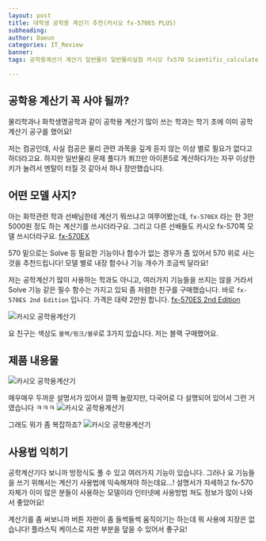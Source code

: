 ```yaml
---
layout: post
title: 대학생 공학용 계산기 추천(카시오 fx-570ES PLUS)
subheading: 
author: Daeun
categories: IT_Review
banner:
tags: 공학용계산기 계산기 일반물리 일반물리실험 카시오 fx570 Scientific_calculater

---
```

## 공학용 계산기 꼭 사야 될까?
물리학과나 화학생명공학과 같이 공학용 계산기 많이 쓰는 학과는 학기 초에 이미 공학계산기 공구를 했어요! 

저는 컴공인데, 사실 컴공은 물리 관련 과목을 깊게 듣지 않는 이상 별로 필요가 없다고 하더라고요. 하지만 일반물리 문제 풀다가 쬐끄만 아이폰5로 계산하다가는 자꾸 이상한 키가 눌려서 멘탈이 터질 것 같아서 하나 장만했습니다.

## 어떤 모델 사지?
아는 화학관련 학과 선배님한테 계산기 뭐쓰냐고 여쭈어봤는데, `fx-570EX` 라는 한 3만 5000원 정도 하는 계산기를 쓰시더라구요. 그리고 다른 선배들도 카시오 fx-570쪽 모델 쓰시더라구요.
[fx-570EX](https://search.shopping.naver.com/catalog/8426728643?query=fx-570EX&NaPm=ct%3Dlhdgn348%7Cci%3Dfa5cc924f4fbc0bc42daeeefc760b35371020a6b%7Ctr%3Dslsl%7Csn%3D95694%7Chk%3D570968a418c22777a6b0102caf52fe72e81140eb)

570 밑으로는 Solve 등 필요한 기능이나 함수가 없는 경우가 좀 있어서 570 위로 사는 것을 추천드립니다! 모델 별로 내장 함수나 기능 개수가 조금씩 달라요!

저는 공학계산기 많이 사용하는 학과도 아니고, 여러가지 기능들을 쓰지는 않을 거라서 Solve 기능 같은 필수 함수는 가지고 있되 좀 저렴한 친구를 구매했습니다. 바로 `fx-570ES 2nd Edition` 입니다. 가격은 대략 2만원 합니다.
[fx-570ES 2nd Edition](https://search.shopping.naver.com/catalog/8426728643?query=fx-570EX&NaPm=ct%3Dlhdgn348%7Cci%3Dfa5cc924f4fbc0bc42daeeefc760b35371020a6b%7Ctr%3Dslsl%7Csn%3D95694%7Chk%3D570968a418c22777a6b0102caf52fe72e81140eb)

![카시오 공학용계산기](https://user-images.githubusercontent.com/79370538/236680596-a1bd645e-d1f4-46d0-aad5-75d5a265b4c4.jpg)

요 친구는 색상도 `블랙/핑크/블루`로 3가지 있습니다. 저는 블랙 구매했어요.

## 제품 내용물
![카시오 공학용계산기](https://user-images.githubusercontent.com/79370538/236680596-a1bd645e-d1f4-46d0-aad5-75d5a265b4c4.jpg)

매우매우 두꺼운 설명서가 있어서 깜짝 놀랐지만, 다국어로 다 설명되어 있어서 그런 거였습니다 ㅋㅋㅋ
![카시오 공학용계산기](https://user-images.githubusercontent.com/79370538/236680599-9f902f4f-de72-495c-8715-454dc824344a.jpg)

그래도 뭐가 좀 복잡하죠?
![카시오 공학용계산기](https://user-images.githubusercontent.com/79370538/236680593-9dd8e3f6-07f7-4874-8148-2aadafc7b61c.jpg)

## 사용법 익히기
공학계산기다 보니까 방정식도 풀 수 있고 여러가지 기능이 있습니다. 그러나 요 기능들을 쓰기 위해서는 계산기 사용법에 익숙해져야 하는데요...! 설명서가 자세하고 fx-570자체가 이미 많은 분들이 사용하는 모델이라 인터넷에 사용방법 쳐도 정보가 많이 나와서 좋았어요!

계산기를 좀 써보니까 버튼 자판이 좀 들썩들썩 움직이기는 하는데 뭐 사용에 지장은 없습니다! 플라스틱 케이스로 자판 부분을 덮을 수 있어서 좋구요!